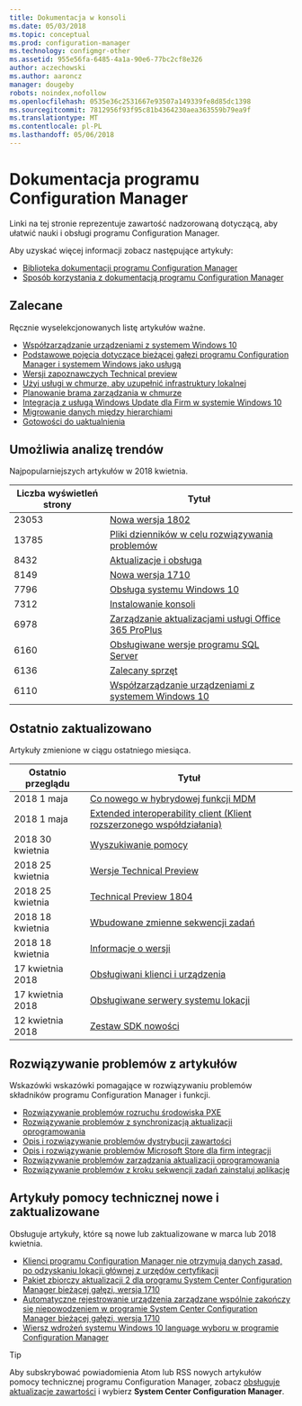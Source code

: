 ```yaml
---
title: Dokumentacja w konsoli
ms.date: 05/03/2018
ms.topic: conceptual
ms.prod: configuration-manager
ms.technology: configmgr-other
ms.assetid: 955e56fa-6485-4a1a-90e6-77bc2cf8e326
author: aczechowski
ms.author: aaroncz
manager: dougeby
robots: noindex,nofollow
ms.openlocfilehash: 0535e36c2531667e93507a149339fe8d85dc1398
ms.sourcegitcommit: 7812956f93f95c81b4364230aea363559b79ea9f
ms.translationtype: MT
ms.contentlocale: pl-PL
ms.lasthandoff: 05/06/2018
---
```

<!-- 
feature 1357546
This page displays in-console, under the Support workspace, Documentation node. 
-->


# <a name="configuration-manager-documentation"></a>Dokumentacja programu Configuration Manager
Linki na tej stronie reprezentuje zawartość nadzorowaną dotyczącą, aby ułatwić nauki i obsługi programu Configuration Manager. 

Aby uzyskać więcej informacji zobacz następujące artykuły:
- [Biblioteka dokumentacji programu Configuration Manager](https://docs.microsoft.com/sccm)  
- [Sposób korzystania z dokumentacją programu Configuration Manager](https://docs.microsoft.com/sccm/core/understand/use-docs)



## <a name="recommended"></a>Zalecane 
Ręcznie wyselekcjonowanych listę artykułów ważne.

- [Współzarządzanie urządzeniami z systemem Windows 10](/sccm/core/clients/manage/co-management-overview)
- [Podstawowe pojęcia dotyczące bieżącej gałęzi programu Configuration Manager i systemem Windows jako usługą](/sccm/core/understand/configuration-manager-and-windows-as-service)
- [Wersji zapoznawczych Technical preview](/sccm/core/get-started/technical-preview)
- [Użyj usługi w chmurze, aby uzupełnić infrastruktury lokalnej](/sccm/core/understand/use-cloud-services)
- [Planowanie brama zarządzania w chmurze](/sccm/core/clients/manage/plan-cloud-management-gateway)
- [Integracja z usługą Windows Update dla Firm w systemie Windows 10](/sccm/sum/deploy-use/integrate-windows-update-for-business-windows-10)
- [Migrowanie danych między hierarchiami](/sccm/core/migration/migrate-data-between-hierarchies)
- [Gotowości do uaktualnienia](/sccm/core/clients/manage/upgrade/upgrade-analytics)



## <a name="trending"></a>Umożliwia analizę trendów
Najpopularniejszych artykułów w 2018 kwietnia.

| Liczba wyświetleń strony | Tytuł | 
| ----- | ----- | 
| 23053 | [Nowa wersja 1802](/sccm/core/plan-design/changes/whats-new-in-version-1802) | 
| 13785 | [Pliki dzienników w celu rozwiązywania problemów](/sccm/core/plan-design/hierarchy/log-files) | 
| 8432 | [Aktualizacje i obsługa](/sccm/core/servers/manage/updates) | 
| 8149 | [Nowa wersja 1710](/sccm/core/plan-design/changes/whats-new-in-version-1710) | 
| 7796 | [Obsługa systemu Windows 10](/sccm/core/plan-design/configs/support-for-windows-10) | 
| 7312 | [Instalowanie konsoli](/sccm/core/servers/deploy/install/install-consoles) | 
| 6978 | [Zarządzanie aktualizacjami usługi Office 365 ProPlus](/sccm/sum/deploy-use/manage-office-365-proplus-updates) | 
| 6160 | [Obsługiwane wersje programu SQL Server](/sccm/core/plan-design/configs/support-for-sql-server-versions) | 
| 6136 | [Zalecany sprzęt](/sccm/core/plan-design/configs/recommended-hardware) | 
| 6110 | [Współzarządzanie urządzeniami z systemem Windows 10](/sccm/core/clients/manage/co-management-overview) | 



## <a name="recently-updated"></a>Ostatnio zaktualizowano
Artykuły zmienione w ciągu ostatniego miesiąca.

| Ostatnio przeglądu | Tytuł | 
|-----|-----|
| 2018 1 maja | [Co nowego w hybrydowej funkcji MDM](/sccm/mdm/understand/whats-new-in-hybrid-mobile-device-management) | 
| 2018 1 maja | [Extended interoperability client (Klient rozszerzonego współdziałania)](/sccm/core/understand/interoperability-client) | 
| 2018 30 kwietnia | [Wyszukiwanie pomocy](/sccm/core/understand/find-help) | 
| 2018 25 kwietnia | [Wersje Technical Preview](/sccm/core/get-started/technical-preview) | 
| 2018 25 kwietnia | [Technical Preview 1804](/sccm/core/get-started/capabilities-in-technical-preview-1804) | 
| 2018 18 kwietnia | [Wbudowane zmienne sekwencji zadań](/sccm/osd/understand/task-sequence-built-in-variables) | 
| 2018 18 kwietnia | [Informacje o wersji](/sccm/core/servers/deploy/install/release-notes) | 
| 17 kwietnia 2018 | [Obsługiwani klienci i urządzenia](/sccm/core/plan-design/configs/supported-operating-systems-for-clients-and-devices) | 
| 17 kwietnia 2018 | [Obsługiwane serwery systemu lokacji](/sccm/core/plan-design/configs/supported-operating-systems-for-site-system-servers) | 
| 12 kwietnia 2018 | [Zestaw SDK nowości](/sccm/develop/core/changes/what-s-new-in-the-system-center-configuration-manager-sdk) | 



## <a name="troubleshooting-articles"></a>Rozwiązywanie problemów z artykułów
Wskazówki wskazówki pomagające w rozwiązywaniu problemów składników programu Configuration Manager i funkcji.

- [Rozwiązywanie problemów rozruchu środowiska PXE](https://support.microsoft.com/help/10082)
- [Rozwiązywanie problemów z synchronizacją aktualizacji oprogramowania](https://support.microsoft.com/help/10059)
- [Opis i rozwiązywanie problemów dystrybucji zawartości](https://support.microsoft.com/help/4000401)
- [Opis i rozwiązywanie problemów Microsoft Store dla firm integracji](https://support.microsoft.com/help/4010214)
- [Rozwiązywanie problemów zarządzania aktualizacji oprogramowania](https://support.microsoft.com/help/10680)
- [Rozwiązywanie problemów z kroku sekwencji zadań zainstaluj aplikację](https://support.microsoft.com/help/18408/)



## <a name="new-and-updated-support-articles"></a>Artykuły pomocy technicznej nowe i zaktualizowane
Obsługuje artykuły, które są nowe lub zaktualizowane w marca lub 2018 kwietnia.

- [Klienci programu Configuration Manager nie otrzymują danych zasad, po odzyskaniu lokacji głównej z urzędów certyfikacji](https://support.microsoft.com/help/4095539)
- [Pakiet zbiorczy aktualizacji 2 dla programu System Center Configuration Manager bieżącej gałęzi, wersja 1710](https://support.microsoft.com/help/4086143)
- [Automatyczne rejestrowanie urządzenia zarządzane wspólnie zakończy się niepowodzeniem w programie System Center Configuration Manager bieżącej gałęzi, wersja 1710](https://support.microsoft.com/help/4088970)
- [Wiersz wdrożeń systemu Windows 10 language wyboru w programie Configuration Manager](https://support.microsoft.com/help/4088140)

> [!Tip]  
> Aby subskrybować powiadomienia Atom lub RSS nowych artykułów pomocy technicznej programu Configuration Manager, zobacz [obsługuje aktualizacje zawartości](https://support.microsoft.com/help/4089498/) i wybierz **System Center Configuration Manager**.  
